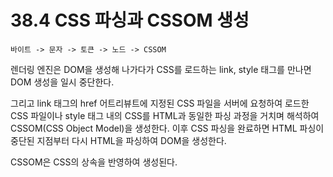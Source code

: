 # 38.4 CSS 파싱과 CSSOM 생성

`바이트 -> 문자 -> 토큰 -> 노드 -> CSSOM`

렌더링 엔진은 DOM을 생성해 나가다가 CSS를 로드하는 link, style 태그를 만나면 DOM 생성을 일시 중단한다.

그리고 link 태그의 href 어트리뷰트에 지정된 CSS 파일을 서버에 요청하여 로드한 CSS 파일이나 style 태그 내의 CSS를 HTML과 동일한 파싱 과정을 거치며 해석하여 CSSOM(CSS Object Model)을 생성한다. 이후 CSS 파싱을 완료하면 HTML 파싱이 중단된 지점부터 다시 HTML을 파싱하여 DOM을 생성한다.

CSSOM은 CSS의 상속을 반영하여 생성된다.
